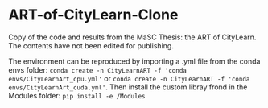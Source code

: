 # ART-of-CityLearn-Clone
Copy of the code and results from the MaSC Thesis: the ART of CityLearn. The contents have not been edited for publishing.

The environment can be reproduced by importing a .yml file from the conda envs folder: 
```conda create -n CityLearnART -f 'conda envs/CityLearnArt_cpu.yml'``` or ```conda create -n CityLearnART -f 'conda envs/CityLearnArt_cuda.yml'```. Then install the custom libray frond in the Modules folder: ```pip install -e /Modules```

